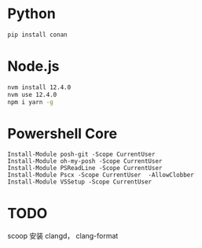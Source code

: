 # Python 

```sh
pip install conan
```

# Node.js

```sh
nvm install 12.4.0
nvm use 12.4.0
npm i yarn -g
```

# Powershell Core

```
Install-Module posh-git -Scope CurrentUser
Install-Module oh-my-posh -Scope CurrentUser
Install-Module PSReadLine -Scope CurrentUser
Install-Module Pscx -Scope CurrentUser  -AllowClobber
Install-Module VSSetup -Scope CurrentUser
```

# TODO
scoop 安装 clangd， clang-format
